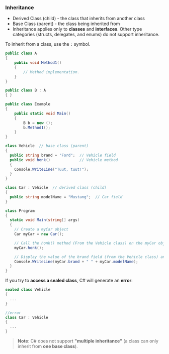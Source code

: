 ### Inheritance

- Derived Class (child) - the class that inherits from another class
- Base Class (parent) - the class being inherited from
- Inheritance applies only to **classes** and **interfaces**. Other type categories (structs, delegates, and enums) do not support inheritance. 

To inherit from a class, use the `:` symbol.
```cs
public class A
{
    public void Method1()
    {
        // Method implementation.
    }
}

public class B : A
{ }

public class Example
{
    public static void Main()
    {
        B b = new ();
        b.Method1();
    }
}
```
```cs
class Vehicle  // base class (parent) 
{
  public string brand = "Ford";  // Vehicle field
  public void honk()             // Vehicle method 
  {                    
    Console.WriteLine("Tuut, tuut!");
  }
}

class Car : Vehicle  // derived class (child)
{
  public string modelName = "Mustang";  // Car field
}

class Program
{
  static void Main(string[] args)
  {
    // Create a myCar object
    Car myCar = new Car();

    // Call the honk() method (From the Vehicle class) on the myCar object
    myCar.honk();

    // Display the value of the brand field (from the Vehicle class) and the value of the modelName from the Car class
    Console.WriteLine(myCar.brand + " " + myCar.modelName);
  }
}
```

If you try to **access a sealed class**, C# will generate an **error**:
```cs
sealed class Vehicle 
{
  ...
}

//error
class Car : Vehicle 
{
  ...
}
```

> **Note**: C# does not support **"multiple inheritance"** (a class can only inherit from **one base class**). 
